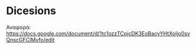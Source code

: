 # Dicesions

Αναφορά: https://docs.google.com/document/d/1tc1ozzTCpjcDK3EoBacyYHtXoljo0svQnscGFClMvfo/edit
